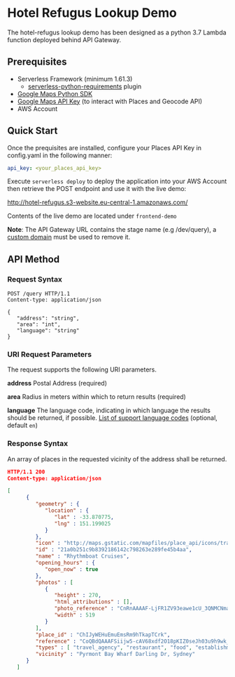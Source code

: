 # Hotel Refugus Lookup Demo

The hotel-refugus lookup demo has been designed as a python 3.7 Lambda function deployed behind API Gateway.



## Prerequisites
* Serverless Framework (minimum 1.61.3)
    * [serverless-python-requirements](https://github.com/UnitedIncome/serverless-python-requirements) plugin
* [Google Maps Python SDK](https://github.com/googlemaps/google-maps-services-python)
* [Google Maps API Key](https://developers.google.com/places/web-service/get-api-key) (to interact with Places and Geocode API)
* AWS Account

## Quick Start

Once the prequisites are installed, configure your Places API Key in config.yaml in the following manner:

```yaml
api_key: <your_places_api_key>
```

Execute `serverless deploy` to deploy the application into your AWS Account then retrieve the POST endpoint and use it with the live demo:

http://hotel-refugus.s3-website.eu-central-1.amazonaws.com/

Contents of the live demo are located under `frontend-demo`

**Note**: The API Gateway URL contains the stage name (e.g /dev/query), a [custom domain](https://docs.aws.amazon.com/apigateway/latest/developerguide/how-to-custom-domains.html) must be used to remove it.

## API Method

### Request Syntax

```
POST /query HTTP/1.1
Content-type: application/json

{
   "address": "string",
   "area": "int",
   "language": "string"
}
```

### URI Request Parameters
The request supports the following URI parameters.

**address** Postal Address (required)

**area** Radius in meters within which to return results (required)

**language**  The language code, indicating in which language the results should be returned, if possible. [List of support language codes](https://developers.google.com/maps/faq#languagesupport) (optional, default `en`)

### Response Syntax

An array of places in the requested vicinity of the address shall be returned.

```json
HTTP/1.1 200
Content-type: application/json

[
      {
         "geometry" : {
            "location" : {
               "lat" : -33.870775,
               "lng" : 151.199025
            }
         },
         "icon" : "http://maps.gstatic.com/mapfiles/place_api/icons/travel_agent-71.png",
         "id" : "21a0b251c9b8392186142c798263e289fe45b4aa",
         "name" : "Rhythmboat Cruises",
         "opening_hours" : {
            "open_now" : true
         },
         "photos" : [
            {
               "height" : 270,
               "html_attributions" : [],
               "photo_reference" : "CnRnAAAAF-LjFR1ZV93eawe1cU_3QNMCNmaGkowY7CnOf-kcNmPhNnPEG9W979jOuJJ1sGr75rhD5hqKzjD8vbMbSsRnq_Ni3ZIGfY6hKWmsOf3qHKJInkm4h55lzvLAXJVc-Rr4kI9O1tmIblblUpg2oqoq8RIQRMQJhFsTr5s9haxQ07EQHxoUO0ICubVFGYfJiMUPor1GnIWb5i8",
               "width" : 519
            }
         ],
         "place_id" : "ChIJyWEHuEmuEmsRm9hTkapTCrk",
         "reference" : "CoQBdQAAAFSiijw5-cAV68xdf2O18pKIZ0seJh03u9h9wk_lEdG-cP1dWvp_QGS4SNCBMk_fB06YRsfMrNkINtPez22p5lRIlj5ty_HmcNwcl6GZXbD2RdXsVfLYlQwnZQcnu7ihkjZp_2gk1-fWXql3GQ8-1BEGwgCxG-eaSnIJIBPuIpihEhAY1WYdxPvOWsPnb2-nGb6QGhTipN0lgaLpQTnkcMeAIEvCsSa0Ww",
         "types" : [ "travel_agency", "restaurant", "food", "establishment" ],
         "vicinity" : "Pyrmont Bay Wharf Darling Dr, Sydney"
      }
   ]
```
